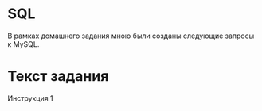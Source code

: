 # SQL
В рамках домашнего задания мною были созданы следующие запросы к MySQL.

# Текст задания
Инструкция 1
